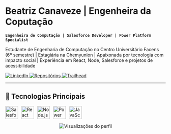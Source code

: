 # Beatriz Canaveze | Engenheira da Coputação

**`Engenheira de Computação | Salesforce Developer | Power Platform Specialist`**

Estudante de Engenharia de Computação no Centro Universitário Facens (6º semestre) | Estagiária na Chemyunion | Apaixonada por tecnologia com impacto social | Experiência em React, Node, Salesforce e projetos de acessibilidade

<p align="left">
    <a href="https://www.linkedin.com/in/beatriz-canaveze-fontolan-soares-21631b266/">
        <img alt="LinkedIn" src="https://img.shields.io/badge/LinkedIn-0077B5?style=for-the-badge&logo=linkedin&logoColor=white"/>
    </a>
    <a href="https://github.com/canaveze?tab=repositories">
        <img alt="Repositórios" src="https://img.shields.io/badge/Repositórios-100000?style=for-the-badge&logo=github&logoColor=white"/>
    </a>
    <a href="https://www.salesforce.com/trailblazer/zhjnki29kjr4kq5b8h">
        <img alt="Trailhead" src="https://img.shields.io/badge/Trailhead-00A1E0?style=for-the-badge&logo=salesforce&logoColor=white"/>
    </a>
</p>

---

## 🚀 Tecnologias Principais

<div style="display: flex; flex-wrap: wrap; gap: 10px;">
    <img alt="Salesforce" height="40" src="https://cdn.jsdelivr.net/gh/devicons/devicon/icons/salesforce/salesforce-original.svg"/>
    <img alt="React" height="40" src="https://cdn.jsdelivr.net/gh/devicons/devicon/icons/react/react-original.svg"/>
    <img alt="Node.js" height="40" src="https://cdn.jsdelivr.net/gh/devicons/devicon/icons/nodejs/nodejs-original.svg"/>
    <img alt="Power Apps" height="40" src="https://img.icons8.com/?size=100&id=OU2ddOKw840K&format=png&color=000000"/>
    <img alt="JavaScript" height="40" src="https://img.icons8.com/?size=100&id=13679&format=png&color=000000"/>
</div>

<p align="center">
   <img src="https://komarev.com/ghpvc/?username=canaveze&label=Profile+Views&color=blueviolet" alt="Visualizações do perfil"/>
</p>
